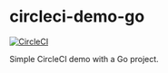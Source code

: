 # circleci-demo-go

[![CircleCI](https://dl.circleci.com/status-badge/img/gh/TangoEnSkai/circleci-demo-go/tree/main.svg?style=svg)](https://dl.circleci.com/status-badge/redirect/gh/TangoEnSkai/circleci-demo-go/tree/main)

Simple CircleCI demo with a Go project.
